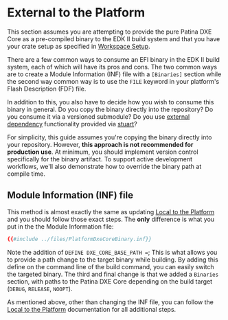 # External to the Platform

This section assumes you are attempting to provide the pure Patina DXE Core as a pre-compiled binary
to the EDK II build system and that you have your crate setup as specified in [Workspace Setup](./compile_external.md).

There are a few common ways to consume an EFI binary in the EDK II build system, each of which will have its pros and
cons. The two common ways are to create a Module Information (INF) file with a `[Binaries]` section while the second
way common way is to use the `FILE` keyword in your platform's Flash Description (FDF) file.

In addition to this, you also have to decide how you wish to consume this binary in general. Do you copy the binary
directly into the repository? Do you consume it via a versioned submodule? Do you use [external dependency](https://www.tianocore.org/edk2-pytool-extensions/features/extdep/)
functionality provided via [stuart](https://www.tianocore.org/edk2-pytool-extensions/)?

For simplicity, this guide assumes you're copying the binary directly into your repository. However, **this approach is
not recommended for production use**. At minimum, you should implement version control specifically for the binary
artifact. To support active development workflows, we'll also demonstrate how to override the binary path at compile
time.

## Module Information (INF) file

This method is almost exactly the same as updating [Local to the Platform](./platform_local.md) and
you should follow those exact steps. The **only** difference is what you put in the the Module
Information file:

``` toml
{{#include ../files/PlatformDxeCoreBinary.inf}}
```

Note the addition of `DEFINE DXE_CORE_BASE_PATH =`; This is what allows you to provide a path change to the target
binary while building. By adding this define on the command line of the build command, you can easily switch the
targeted binary. The third and final change is that we added a `Binaries` section, with paths to the Patina DXE Core
depending on the build target (`DEBUG`, `RELEASE`, `NOOPT`).

As mentioned above, other than changing the INF file, you can follow the [Local to the Platform](./platform_local.md)
documentation for all additional steps.
